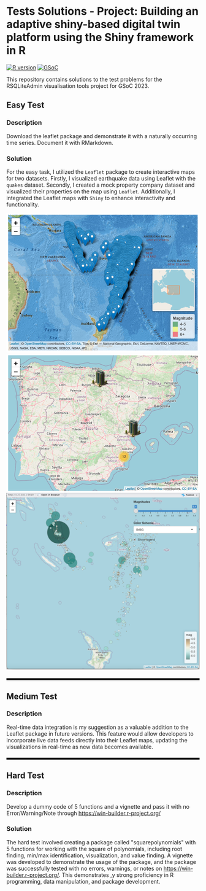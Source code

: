 # Tests Solutions - Project: Building an adaptive shiny-based digital twin platform using the Shiny framework in R

[![R version](https://img.shields.io/badge/R%20version-4.1.0-blue.svg)](https://www.r-project.org/)
[![GSoC](https://img.shields.io/badge/GSoC-2023-red.svg)](https://summerofcode.withgoogle.com/)

This repository contains solutions to the test problems for the RSQLiteAdmin visualisation tools project for GSoC 2023.

## Easy Test

### Description

Download the leaflet package and demonstrate it with a naturally occurring time series. Document it with RMarkdown.

### Solution

For the easy task, I utilized the `Leaflet` package to create interactive maps for two datasets. Firstly, I visualized earthquake data using Leaflet with the `quakes` dataset. Secondly, I created a mock property company dataset and visualized their properties on the map using `Leaflet`. Additionally, I integrated the Leaflet maps with `Shiny` to enhance interactivity and functionality.

![alt text](https://github.com/olivervu25/DigitalTwins_Solutions/blob/master/Easy_Test_Solution/Map%202.png)
![alt text](https://github.com/olivervu25/DigitalTwins_Solutions/blob/master/Easy_Test_Solution/Map%201.png)
![alt text](https://github.com/olivervu25/DigitalTwins_Solutions/blob/master/Easy_Test_Solution/Map%203.png)

<hr style="height: 5px; border: none; color: #000000; background-color: #000000; margin: 20px 0px;">

## Medium Test

### Description

Real-time data integration is my suggestion as a valuable addition to the Leaflet package in future versions. This feature would allow developers to incorporate live data feeds directly into their Leaflet maps, updating the visualizations in real-time as new data becomes available.

<hr style="height: 5px; border: none; color: #000000; background-color: #000000; margin: 20px 0px;">

## Hard Test 

### Description

Develop a dummy code of 5 functions and a vignette and pass it with no Error/Warning/Note through https://win-builder.r-project.org/

### Solution 

The hard test involved creating a package called "squarepolynomials" with 5 functions for working with the square of polynomials, including root finding, min/max identification, visualization, and value finding. A vignette was developed to demonstrate the usage of the package, and the package was successfully tested with no errors, warnings, or notes on https://win-builder.r-project.org/. This demonstrates ,y strong proficiency in R programming, data manipulation, and package development.




